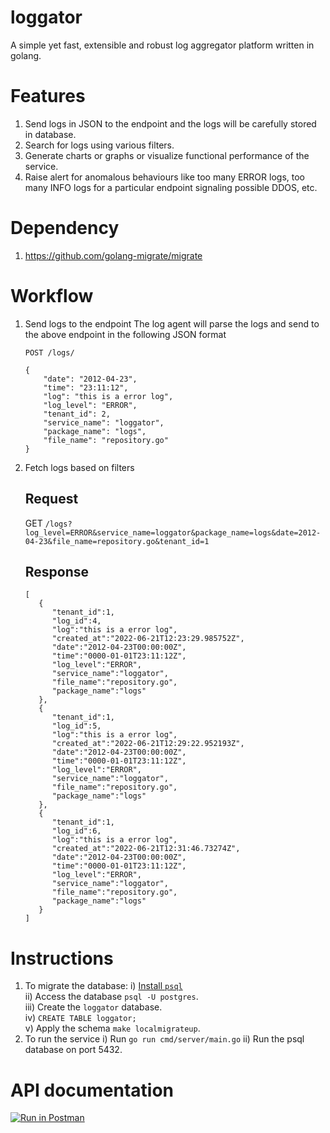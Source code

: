 # loggator
A simple yet fast, extensible and robust log aggregator platform written in golang.

# Features
1. Send logs in JSON to the endpoint and the logs will be carefully stored in database.
2. Search for logs using various filters.
3. Generate charts or graphs or visualize functional performance of the service.
4. Raise alert for anomalous behaviours like too many ERROR logs, too many INFO logs for a particular endpoint signaling possible DDOS, etc.

# Dependency
1. https://github.com/golang-migrate/migrate

# Workflow
1. Send logs to the endpoint 
	The log agent will parse the logs and send to the above endpoint in the following JSON format

	`POST /logs/`
	```
	{
	    "date": "2012-04-23",
	    "time": "23:11:12",
	    "log": "this is a error log",
	    "log_level": "ERROR",
	    "tenant_id": 2,
	    "service_name": "loggator",
	    "package_name": "logs",
	    "file_name": "repository.go"
	}
	```
2. Fetch logs based on filters
	## Request
	GET `/logs?log_level=ERROR&service_name=loggator&package_name=logs&date=2012-04-23&file_name=repository.go&tenant_id=1`
	## Response
	```
	[
	   {
	      "tenant_id":1,
	      "log_id":4,
	      "log":"this is a error log",
	      "created_at":"2022-06-21T12:23:29.985752Z",
	      "date":"2012-04-23T00:00:00Z",
	      "time":"0000-01-01T23:11:12Z",
	      "log_level":"ERROR",
	      "service_name":"loggator",
	      "file_name":"repository.go",
	      "package_name":"logs"
	   },
	   {
	      "tenant_id":1,
	      "log_id":5,
	      "log":"this is a error log",
	      "created_at":"2022-06-21T12:29:22.952193Z",
	      "date":"2012-04-23T00:00:00Z",
	      "time":"0000-01-01T23:11:12Z",
	      "log_level":"ERROR",
	      "service_name":"loggator",
	      "file_name":"repository.go",
	      "package_name":"logs"
	   },
	   {
	      "tenant_id":1,
	      "log_id":6,
	      "log":"this is a error log",
	      "created_at":"2022-06-21T12:31:46.73274Z",
	      "date":"2012-04-23T00:00:00Z",
	      "time":"0000-01-01T23:11:12Z",
	      "log_level":"ERROR",
	      "service_name":"loggator",
	      "file_name":"repository.go",
	      "package_name":"logs"
	   }
	]
	```


# Instructions
1. To migrate the database:
	i) [Install `psql`](https://www.calhoun.io/how-to-install-postgresql-9-6-on-mac-os-x/)  
	ii) Access the database `psql -U postgres`.  
	iii) Create the `loggator` database.  
	iv) `CREATE TABLE loggator;`  
	v) Apply the schema `make localmigrateup`.  
2. To run the service
	i) Run `go run cmd/server/main.go`
	ii) Run the psql database on port 5432.

# API documentation
[![Run in Postman](https://run.pstmn.io/button.svg)](https://app.getpostman.com/run-collection/1921454-9ce96aa1-be53-4128-a9d0-d90b4645d4be?action=collection%2Ffork&collection-url=entityId%3D1921454-9ce96aa1-be53-4128-a9d0-d90b4645d4be%26entityType%3Dcollection%26workspaceId%3D50bf739e-2b62-474b-b442-3ed1b8ed7fa9)

